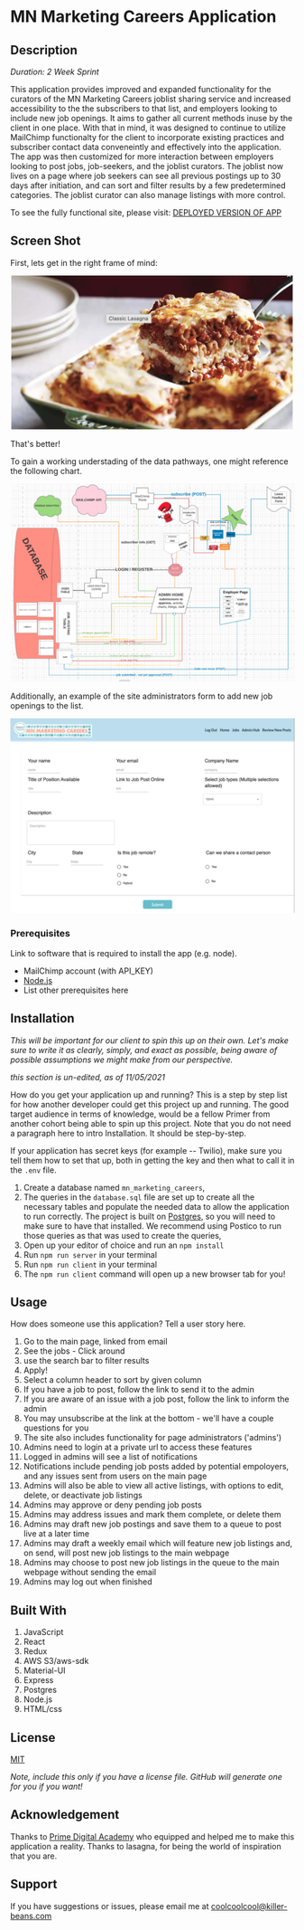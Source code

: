 # MN Marketing Careers Application

## Description

_Duration: 2 Week Sprint_

This application provides improved and expanded functionality for the curators of the MN Marketing Careers joblist sharing service and increased accessibility to the the subscribers to that list, and employers looking to include new job openings. It aims to gather all current methods inuse by the client in one place. With that in mind, it was designed to continue to utilize MailChimp functionalty for the client to incorporate existing practices and subscriber contact data conveneintly and effectively into the application. The app was then customized for more interaction between employers looking to post jobs, job-seekers, and the joblist curators. The joblist now lives on a page where job seekers can see all previous postings up to 30 days after initiation, and can sort and filter results by a few predetermined categories. The joblist curator can also manage listings with more control. 


To see the fully functional site, please visit: [DEPLOYED VERSION OF APP](www.heroku.com)

## Screen Shot

First, lets get in the right frame of mind:

![Classic Lasagna](public/images/classic_lasagna.png)

That's better!

To gain a working understading of the data pathways, one might reference the following chart.

![Expensive Lucid Chart](public/images/lucid_chart.png)

Additionally, an example of the site administrators form to add new job openings to the list.

![Admin Add Job Form](public/images/mnmc_admin-add-jobs.png)


### Prerequisites

Link to software that is required to install the app (e.g. node).

- MailChimp account (with API_KEY)
- [Node.js](https://nodejs.org/en/)
- List other prerequisites here

## Installation

_This will be important for our client to spin this up on their own. Let's make sure to write it as clearly, simply, and exact as possible, being aware of possible assumptions we might make from our perspective._

*this section is un-edited, as of 11/05/2021*

How do you get your application up and running? This is a step by step list for how another developer could get this project up and running. The good target audience in terms of knowledge, would be a fellow Primer from another cohort being able to spin up this project. Note that you do not need a paragraph here to intro Installation. It should be step-by-step.

If your application has secret keys (for example --  Twilio), make sure you tell them how to set that up, both in getting the key and then what to call it in the `.env` file.

1. Create a database named `mn_marketing_careers`,
2. The queries in the `database.sql` file are set up to create all the necessary tables and populate the needed data to allow the application to run correctly. The project is built on [Postgres](https://www.postgresql.org/download/), so you will need to make sure to have that installed. We recommend using Postico to run those queries as that was used to create the queries, 
3. Open up your editor of choice and run an `npm install`
4. Run `npm run server` in your terminal
5. Run `npm run client` in your terminal
6. The `npm run client` command will open up a new browser tab for you!

## Usage
How does someone use this application? Tell a user story here.

1. Go to the main page, linked from email
2. See the jobs - Click around
3. use the search bar to filter results
4. Apply!
5. Select a column header to sort by given column
6. If you have a job to post, follow the link to send it to the admin
7. If you are aware of an issue with a job post, follow the link to inform the admin
8. You may unsubscribe at the link at the bottom - we'll have a couple questions for you
9. The site also includes functionality for page administrators ('admins')
10. Admins need to login at a private url to access these features
11. Logged in admins will see a list of notifications
12. Notifications include pending job posts added by potential empoloyers, and any issues sent from users on the main page
13. Admins will also be able to view all active listings, with options to edit, delete, or deactivate job listings
14. Admins may approve or deny pending job posts
15. Admins may address issues and mark them complete, or delete them
16. Admins may draft new job postings and save them to a queue to post live at a later time
17. Admins may draft a weekly email which will feature new job listings and, on send, will post new job listings to the main webpage
18. Admins may choose to post new job listings in the queue to the main webpage without sending the email
19. Admins may log out when finished

## Built With

1. JavaScript
2. React
3. Redux
4. AWS S3/aws-sdk
5. Material-UI
6. Express
7. Postgres
8. Node.js
9. HTML/css


## License
[MIT](https://choosealicense.com/licenses/mit/)

_Note, include this only if you have a license file. GitHub will generate one for you if you want!_

## Acknowledgement
Thanks to [Prime Digital Academy](www.primeacademy.io) who equipped and helped me to make this application a reality. Thanks to lasagna, for being the world of inspiration that you are.

## Support
If you have suggestions or issues, please email me at [coolcoolcool@killer-beans.com](www.google.com)